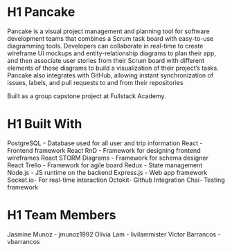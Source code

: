 # H1 Pancake
Pancake is a visual project management and planning tool for software development teams that combines a Scrum task board with easy-to-use diagramming tools.  Developers can collaborate in real-time to create wireframe UI mockups and entity-relationship diagrams to plan their app, and then associate user stories from their Scrum board with different elements of those diagrams to build a visualization of their project’s tasks.  Pancake also integrates with GitHub, allowing instant synchronization of issues, labels, and pull requests to and from their repositories

Built as a group capstone project at Fullstack Academy.

# H1 Built With
PostgreSQL - Database used for all user and trip information
React - Frontend framework
React RnD - Framework for designing frontend wireframes
React STORM Diagrams - Framework for schema designer
React Trello - Framework for agile board
Redux - State management
Node.js - JS runtime on the backend
Express.js - Web app framework
Socket.io- For real-time interaction
Octokit- Github Integration
Chai- Testing framework

# H1 Team Members
Jasmine Munoz - jmunoz1992
Olivia Lam - livilammister
Victor Barrancos - vbarrancos

